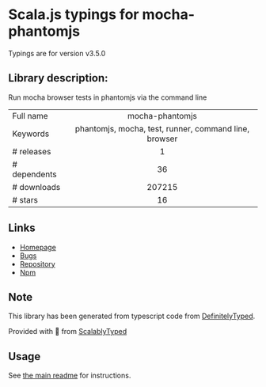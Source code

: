 
# Scala.js typings for mocha-phantomjs

Typings are for version v3.5.0

## Library description:
Run mocha browser tests in phantomjs via the command line

|                    |                 |
| ------------------ | :-------------: |
| Full name          | mocha-phantomjs |
| Keywords           | phantomjs, mocha, test, runner, command line, browser |
| # releases         | 1 |
| # dependents       | 36 |
| # downloads        | 207215 |
| # stars            | 16 |

## Links
- [Homepage](https://github.com/nathanboktae/mocha-phantomjs#readme)
- [Bugs](http://github.com/nathanboktae/mocha-phantomjs/issues)
- [Repository](https://github.com/nathanboktae/mocha-phantomjs)
- [Npm](https://www.npmjs.com/package/mocha-phantomjs)
    


## Note
This library has been generated from typescript code from [DefinitelyTyped](https://definitelytyped.org).

Provided with :purple_heart: from [ScalablyTyped](https://github.com/oyvindberg/ScalablyTyped)

## Usage
See [the main readme](../../readme.md) for instructions.


